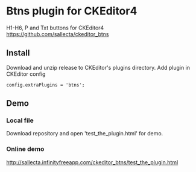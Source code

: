 # Btns plugin for CKEditor4
H1-H6, P and Txt buttons for CKEditor4
https://github.com/sallecta/ckeditor_btns


## Install
Download and unzip release to CKEditor's plugins directory.
Add plugin in CKEditor config
```
config.extraPlugins = 'btns';
```

## Demo

### Local file

Download repository and open 'test_the_plugin.html' for demo.


### Online demo
http://sallecta.infinityfreeapp.com/ckeditor_btns/test_the_plugin.html


